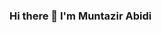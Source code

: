 ### Hi there 👋 I'm Muntazir Abidi

<!--
**muntazirabidi/muntazirabidi** is a ✨ _special_ ✨ repository because its `README.md` (this file) appears on your GitHub profile.

I am currently working as a Postdoctotal Research Associate in the [Cosmology group at the University of Geneva](https://cosmology.unige.ch/). I completed my PhD in Cosmology from the [Stephan Hawking Centre for Theoretical Cosmology](https://www.ctc.cam.ac.uk/) in 2020. I did Masters in Applied Mathematics & Theoretical Physics (also known as Part III of the Mathematical Tripos) from the [University of Cambridge](https://www.damtp.cam.ac.uk/) in 2016.

Here are some ideas to get you started:

- 🔭 I’m currently working on large scale structure cosmology and the applications of machine learning in cosmology. 
- 🌱 I’m currently learning statistics, machine learning, and quantitative finance.
- 👯 I’m looking to collaborate on cosmology, data science, quantitaive finance projects. 
- 🤔 I’m looking for help with ...
- 💬 Ask me about anything!
- 📫 How to reach me: 
      * Email: muntazir.abidi@unige.ch
      * Website: [https://muntazirabidi.com/](https://muntazirabidi.com/)
-->
